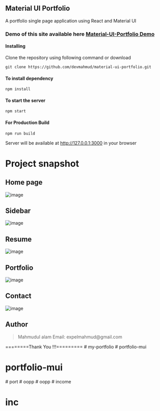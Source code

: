 ## Material UI Portfolio

A portfolio single page application using React and Material UI

### Demo of this site available here [Material-UI-Portfolio Demo](https://materialui-portfolio.netlify.app/)

#### Installing

Clone the repository using following command or download

```
git clone https://github.com/devmahmud/material-ui-portfolio.git
```

#### To install dependency

```
npm install
```

#### To start the server

```
npm start
```

#### For Production Build

```
npm run build
```

Server will be available at http://127.0.0.1:3000 in your browser

# Project snapshot

## Home page

![image](https://user-images.githubusercontent.com/19981097/86140838-218ec980-bb13-11ea-87c5-504d68c8d2a4.png)

## Sidebar

![image](https://user-images.githubusercontent.com/19981097/86140963-4aaf5a00-bb13-11ea-854e-012077dd6101.png)

## Resume

![image](https://user-images.githubusercontent.com/19981097/86141072-6fa3cd00-bb13-11ea-98d4-459d59af8a15.png)

## Portfolio

![image](https://user-images.githubusercontent.com/19981097/86141235-9f52d500-bb13-11ea-9d7b-44b982a6fd3f.png)

## Contact

![image](https://user-images.githubusercontent.com/19981097/86141330-bf829400-bb13-11ea-9070-ecd62027078f.png)

## Author

<blockquote>
Mahmudul alam
Email: expelmahmud@gmail.com
</blockquote>

========Thank You !!!=========
#   m y - p o r t f o l i o  
 # portfolio-mui
# portfolio-mui
#   p o r t  
 #   o o p p  
 #   o o p p  
 # income
# inc
